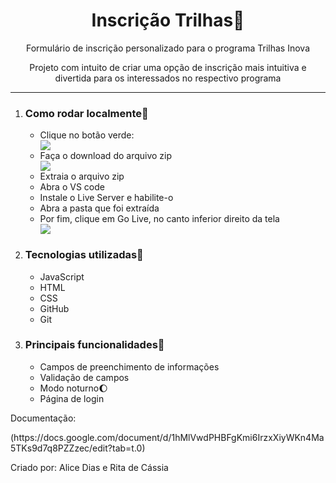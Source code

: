 <h1 align="center">Inscrição Trilhas🏅</h1>
<p align="center">Formulário de inscrição personalizado para o programa Trilhas Inova</p>
<p align="center">Projeto com intuito de criar uma opção de inscrição mais intuitiva e divertida para os interessados no respectivo programa</p><hr>
<ol>
  <li><h3>Como rodar localmente💫</h3></li>
    <ul>
      <li>Clique no botão verde:</li>
      <img src="https://github.com/user-attachments/assets/ff37f1d1-3ded-4cc6-9b8f-0d7565b81b0f">
      <li>Faça o download do arquivo zip</li>
      <img src="https://github.com/user-attachments/assets/534c35eb-24a2-44ad-abf4-8c79daf753b4">
      <li>Extraia o arquivo zip</li>
      <li>Abra o VS code</li>
      <li>Instale o Live Server e habilite-o</li>
      <li>Abra a pasta que foi extraída</li>
      <li>Por fim, clique em Go Live, no canto inferior direito da tela</li>
      <img src="https://github.com/user-attachments/assets/3877b66b-1064-475e-a878-9a1f3e1adea9"> 
    </ul>
  <li><h3>Tecnologias utilizadas🔧</h3></li>
    <ul>
      <li>JavaScript</li>
      <li>HTML</li>
      <li>CSS</li>
      <li>GitHub</li>
      <li>Git</li>
    </ul>
  <li><h3>Principais funcionalidades🌠</h3></li>
    <ul>
      <li>Campos de preenchimento de informações</li>
      <li>Validação de campos</li>
      <li>Modo noturno🌔</li>
      <li>Página de login</li>
    </ul>
</ol>
<p>Documentação:</p>
(https://docs.google.com/document/d/1hMlVwdPHBFgKmi6IrzxXiyWKn4Ma5TKs9d7q8PZZzec/edit?tab=t.0)
<p>Criado por: Alice Dias e Rita de Cássia</p>
